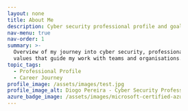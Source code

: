 ```yaml
---
layout: none
title: About Me
description: Cyber security professional profile and goals
nav-menu: true
nav-order: 1
summary: >-
  Overview of my journey into cyber security, professional focus areas, and the
  values that guide my work with teams and organisations.
topic_tags:
  - Professional Profile
  - Career Journey
profile_image: /assets/images/test.jpg
profile_image_alt: Diogo Pereira - Cyber Security Professional
azure_badge_image: /assets/images/microsoft-certified-azure-administrator-associate.2.png
---
```

<!DOCTYPE html>
<html lang="en">
<head>
    <meta charset="UTF-8">
    <meta name="viewport" content="width=device-width, initial-scale=1.0">
    <title>About Me | Diogo - Cyber Security Portfolio</title>
    <style>
        * {
            margin: 0;
            padding: 0;
            box-sizing: border-box;
        }

        :root {
            --primary: #00d4ff;
            --secondary: #0066ff;
            --dark: #0a0e27;
            --darker: #050816;
            --text: #e4e4e7;
            --text-secondary: #a1a1aa;
            --accent: #7c3aed;
        }

        body {
            font-family: -apple-system, BlinkMacSystemFont, 'Segoe UI', system-ui, sans-serif;
            background: var(--darker);
            color: var(--text);
            line-height: 1.6;
            overflow-x: hidden;
        }

        /* Animated Background */
        .animated-bg {
            position: fixed;
            top: 0;
            left: 0;
            width: 100%;
            height: 100%;
            z-index: -1;
            background: linear-gradient(135deg, var(--darker) 0%, var(--dark) 100%);
        }

        .animated-bg::before {
            content: '';
            position: absolute;
            width: 200%;
            height: 200%;
            background: 
                radial-gradient(circle at 20% 50%, rgba(0, 212, 255, 0.1) 0%, transparent 50%),
                radial-gradient(circle at 80% 80%, rgba(124, 58, 237, 0.1) 0%, transparent 50%);
            animation: gradientShift 20s ease infinite;
        }

        @keyframes gradientShift {
            0%, 100% { transform: translate(0, 0); }
            50% { transform: translate(-50px, -50px); }
        }

        /* Navigation */
        nav {
            position: fixed;
            top: 0;
            width: 100%;
            padding: 1.5rem 5%;
            background: rgba(10, 14, 39, 0.8);
            backdrop-filter: blur(10px);
            z-index: 1000;
            border-bottom: 1px solid rgba(255, 255, 255, 0.1);
        }

        nav .container {
            max-width: 1400px;
            margin: 0 auto;
            display: flex;
            justify-content: space-between;
            align-items: center;
        }

        .logo {
            font-size: 1.5rem;
            font-weight: 700;
            background: linear-gradient(135deg, var(--primary), var(--accent));
            -webkit-background-clip: text;
            -webkit-text-fill-color: transparent;
            background-clip: text;
            text-decoration: none;
        }

        .nav-links {
            display: flex;
            gap: 2rem;
            list-style: none;
        }

        .nav-links a {
            color: var(--text);
            text-decoration: none;
            font-weight: 500;
            transition: all 0.3s ease;
            position: relative;
        }

        .nav-links a::after {
            content: '';
            position: absolute;
            bottom: -5px;
            left: 0;
            width: 0;
            height: 2px;
            background: var(--primary);
            transition: width 0.3s ease;
        }

        .nav-links a:hover::after {
            width: 100%;
        }

        /* Hero Section */
        .hero-about {
            min-height: 60vh;
            display: flex;
            align-items: center;
            justify-content: center;
            padding: 8rem 5% 4rem;
            position: relative;
        }

        .hero-content {
            max-width: 1400px;
            width: 100%;
            display: grid;
            grid-template-columns: 300px 1fr;
            gap: 4rem;
            align-items: center;
        }

        .profile-image-container {
            position: relative;
        }

        .profile-image {
            width: 300px;
            height: 300px;
            border-radius: 20px;
            overflow: hidden;
            border: 3px solid var(--primary);
            box-shadow: 0 20px 60px rgba(0, 212, 255, 0.3);
            position: relative;
            background: linear-gradient(135deg, #1e293b, #0f172a);
            display: flex;
            align-items: center;
            justify-content: center;
        }

        .profile-image::before {
            content: '';
            position: absolute;
            top: 0;
            left: 0;
            width: 100%;
            height: 100%;
            background: linear-gradient(135deg, rgba(0, 212, 255, 0.2), rgba(124, 58, 237, 0.2));
            opacity: 0;
            transition: opacity 0.4s ease;
            z-index: 1;
        }

        .profile-image:hover::before {
            opacity: 1;
        }

        .profile-image.profile-image--no-photo::after {
            content: 'Add your photo';
            position: absolute;
            inset: 0;
            display: flex;
            align-items: center;
            justify-content: center;
            color: var(--text-secondary);
            font-weight: 600;
            letter-spacing: 0.08em;
            text-transform: uppercase;
            text-align: center;
            padding: 1.5rem;
            font-size: 0.85rem;
            background: rgba(15, 23, 42, 0.7);
            border-radius: 20px;
            border: 1px dashed rgba(0, 212, 255, 0.35);
        }

        .profile-image img {
            width: 100%;
            height: 100%;
            object-fit: cover;
        }

        .hero-text h1 {
            font-size: clamp(2.5rem, 5vw, 4rem);
            font-weight: 800;
            margin-bottom: 1rem;
            background: linear-gradient(135deg, #fff 0%, var(--primary) 100%);
            -webkit-background-clip: text;
            -webkit-text-fill-color: transparent;
            background-clip: text;
            line-height: 1.2;
        }

        .hero-text .role {
            font-size: 1.5rem;
            color: var(--primary);
            margin-bottom: 1rem;
            font-weight: 600;
        }

        .hero-text .intro {
            font-size: 1.2rem;
            color: var(--text-secondary);
            line-height: 1.8;
            margin-bottom: 2rem;
        }

        .hero-tags {
            display: flex;
            gap: 1rem;
            flex-wrap: wrap;
        }

        .tag {
            padding: 0.5rem 1.2rem;
            background: rgba(0, 212, 255, 0.1);
            border-radius: 20px;
            font-size: 0.9rem;
            color: var(--primary);
            border: 1px solid rgba(0, 212, 255, 0.3);
        }

        /* Main Content */
        .main-content {
            max-width: 1400px;
            margin: 0 auto;
            padding: 4rem 5%;
        }

        .content-section {
            background: rgba(255, 255, 255, 0.03);
            border-radius: 24px;
            padding: 3rem;
            margin-bottom: 2rem;
            border: 1px solid rgba(255, 255, 255, 0.1);
            transition: all 0.3s ease;
        }

        .content-section:hover {
            background: rgba(255, 255, 255, 0.05);
            border-color: rgba(0, 212, 255, 0.3);
        }

        .content-section h2 {
            font-size: 2rem;
            margin-bottom: 1.5rem;
            color: var(--primary);
            font-weight: 700;
        }

        .content-section h3 {
            font-size: 1.5rem;
            margin-top: 2rem;
            margin-bottom: 1rem;
            color: var(--text);
            font-weight: 600;
        }

        .content-section p {
            color: var(--text);
            line-height: 1.8;
            margin-bottom: 1.5rem;
        }

        .content-section ul {
            list-style: none;
            padding: 0;
            margin: 1.5rem 0;
        }

        .content-section li {
            padding: 1rem 0;
            padding-left: 2rem;
            position: relative;
            color: var(--text);
            line-height: 1.8;
        }

        .content-section li::before {
            content: '→';
            position: absolute;
            left: 0;
            color: var(--primary);
            font-weight: bold;
        }

        .content-section strong {
            color: var(--primary);
            font-weight: 600;
        }

        /* Certifications Section */
        .certifications-section {
            background: linear-gradient(135deg, rgba(0, 212, 255, 0.05), rgba(124, 58, 237, 0.05));
            border-radius: 24px;
            padding: 4rem 3rem;
            margin: 4rem 0;
            border: 1px solid rgba(255, 255, 255, 0.1);
        }

        .certifications-section h2 {
            text-align: center;
            font-size: 2.5rem;
            margin-bottom: 3rem;
            color: var(--text);
        }

        .cert-grid {
            display: grid;
            grid-template-columns: repeat(auto-fit, minmax(200px, 1fr));
            gap: 2rem;
            margin-top: 2rem;
        }

        .cert-badge {
            background: rgba(255, 255, 255, 0.03);
            border-radius: 16px;
            padding: 1.5rem;
            border: 2px solid rgba(255, 255, 255, 0.1);
            text-align: center;
            transition: all 0.3s ease;
            min-height: 300px;
            display: flex;
            flex-direction: column;
            align-items: center;
            justify-content: center;
        }

        .cert-badge:hover {
            transform: translateY(-10px);
            border-color: var(--primary);
            box-shadow: 0 20px 40px rgba(0, 212, 255, 0.2);
            background: rgba(255, 255, 255, 0.05);
        }

        .cert-badge iframe {
            border: none;
            margin: 0 auto;
        }

        /* Microsoft Badge Styling */
        .microsoft-badge {
            background: rgba(255, 255, 255, 0.03);
            border-radius: 16px;
            padding: 2rem;
            border: 2px solid rgba(255, 255, 255, 0.1);
            text-align: center;
            transition: all 0.3s ease;
            display: flex;
            flex-direction: column;
            align-items: center;
            justify-content: center;
        }

        .microsoft-badge:hover {
            transform: translateY(-10px);
            border-color: var(--primary);
            box-shadow: 0 20px 40px rgba(0, 212, 255, 0.2);
            background: rgba(255, 255, 255, 0.05);
        }

        .microsoft-badge img {
            width: 150px;
            height: 150px;
            object-fit: contain;
            margin-bottom: 1rem;
        }

        .microsoft-badge .cert-name {
            font-weight: 600;
            color: var(--text);
            margin-top: 1rem;
            font-size: 1rem;
        }

        .microsoft-badge .cert-issuer {
            color: var(--text-secondary);
            font-size: 0.9rem;
            margin-top: 0.5rem;
        }

        .microsoft-badge-fallback {
            color: var(--text-secondary);
            font-weight: 600;
            letter-spacing: 0.08em;
            text-transform: uppercase;
            text-align: center;
        }

        .microsoft-badge a {
            color: var(--primary);
            text-decoration: none;
            font-size: 0.85rem;
            margin-top: 0.5rem;
            transition: all 0.3s ease;
        }

        .microsoft-badge a:hover {
            color: var(--accent);
        }

        /* Focus Areas Grid */
        .focus-grid {
            display: grid;
            grid-template-columns: repeat(auto-fit, minmax(300px, 1fr));
            gap: 2rem;
            margin: 2rem 0;
        }

        .focus-card {
            background: rgba(255, 255, 255, 0.03);
            padding: 2rem;
            border-radius: 16px;
            border: 1px solid rgba(255, 255, 255, 0.1);
            transition: all 0.3s ease;
        }

        .focus-card:hover {
            background: rgba(255, 255, 255, 0.05);
            border-color: var(--primary);
            transform: translateY(-5px);
        }

        .focus-card h4 {
            color: var(--primary);
            margin-bottom: 1rem;
            font-size: 1.2rem;
        }

        .focus-card p {
            color: var(--text-secondary);
            line-height: 1.6;
        }

        /* CTA Section */
        .cta-section {
            background: linear-gradient(135deg, rgba(0, 212, 255, 0.1), rgba(124, 58, 237, 0.1));
            padding: 4rem 3rem;
            border-radius: 24px;
            text-align: center;
            margin: 4rem 0;
            border: 1px solid rgba(255, 255, 255, 0.1);
        }

        .cta-section h2 {
            font-size: 2.5rem;
            margin-bottom: 1rem;
            color: var(--text);
        }

        .cta-section p {
            color: var(--text-secondary);
            font-size: 1.2rem;
            margin-bottom: 2rem;
            max-width: 700px;
            margin-left: auto;
            margin-right: auto;
        }

        .btn {
            padding: 1rem 2.5rem;
            border-radius: 50px;
            font-weight: 600;
            text-decoration: none;
            transition: all 0.3s ease;
            display: inline-block;
        }

        .btn-primary {
            background: linear-gradient(135deg, var(--primary), var(--accent));
            color: white;
            box-shadow: 0 10px 30px rgba(0, 212, 255, 0.3);
        }

        .btn-primary:hover {
            transform: translateY(-3px);
            box-shadow: 0 15px 40px rgba(0, 212, 255, 0.4);
        }

        /* Footer */
        footer {
            padding: 3rem 5%;
            border-top: 1px solid rgba(255, 255, 255, 0.1);
            text-align: center;
        }

        footer p {
            color: var(--text-secondary);
        }

        footer a {
            color: var(--primary);
            text-decoration: none;
        }

        /* Mobile Responsive */
        @media (max-width: 968px) {
            .hero-content {
                grid-template-columns: 1fr;
                text-align: center;
            }

            .profile-image {
                margin: 0 auto;
            }

            .hero-tags {
                justify-content: center;
            }

            .nav-links {
                display: none;
            }

            .content-section {
                padding: 2rem;
            }

            .certifications-section {
                padding: 3rem 2rem;
            }

            .cert-grid {
                grid-template-columns: repeat(auto-fit, minmax(150px, 1fr));
            }

            .focus-grid {
                grid-template-columns: 1fr;
            }
        }
    </style>
</head>
<body>
    <div class="animated-bg"></div>

    <!-- Navigation -->
    <nav>
        <div class="container">
            <a href="{{ '/' | relative_url }}" class="logo">DIOGO • CYBER SEC</a>
            <ul class="nav-links">
                <li><a href="{{ '/' | relative_url }}">Home</a></li>
                <li><a href="#about">About</a></li>
                <li><a href="#certifications">Certifications</a></li>
                <li><a href="#contact">Contact</a></li>
            </ul>
        </div>
    </nav>

    <!-- Hero Section -->
    <section class="hero-about">
        <div class="hero-content">
            <div class="profile-image-container">
                {% assign profile_image_src = page.profile_image | default: '' %}
                {% assign profile_image_alt = page.profile_image_alt | default: 'Diogo Pereira - Cyber Security Professional' %}
                <div class="profile-image{% if profile_image_src == '' %} profile-image--no-photo{% endif %}">
                    {% if profile_image_src != '' %}
                        {% if profile_image_src contains '://' %}
                            <img src="{{ profile_image_src }}" alt="{{ profile_image_alt }}" loading="lazy" onerror="this.closest('.profile-image').classList.add('profile-image--no-photo'); this.remove();">
                        {% else %}
                            <img src="{{ profile_image_src | relative_url }}" alt="{{ profile_image_alt }}" loading="lazy" onerror="this.closest('.profile-image').classList.add('profile-image--no-photo'); this.remove();">
                        {% endif %}
                    {% endif %}
                </div>
            </div>
            <div class="hero-text">
                <h1>Hello, I'm Diogo</h1>
                <p class="role">Cyber Security SRE • MSc Candidate</p>
                <p class="intro">
                    I design and operate secure systems to improve team efficiency and productivity. 
                    My work blends practical engineering with critical evaluation and research, 
                    emphasising awareness and self-directed problem-solving.
                </p>
                <div class="hero-tags">
                    <span class="tag">Site Reliability Engineering</span>
                    <span class="tag">Data Protection</span>
                    <span class="tag">Security Operations</span>
                    <span class="tag">Multilingual: EN • PT • ES • FR</span>
                </div>
            </div>
        </div>
    </section>

    <!-- Main Content -->
    <div class="main-content">
        <!-- Professional Snapshot -->
        <section class="content-section" id="about">
            <h2>Professional Snapshot</h2>
            <p>
                As a <strong>Site Reliability Engineer III</strong> specialising in backup and data protection, 
                I provide advanced technical support, replicate complex customer environments, mentor peers, 
                and collaborate with sales, engineering, and product teams. I am multilingual (EN, PT, ES, FR) 
                and have a proven track record of enhancing knowledge base development and team enablement.
            </p>
        </section>

        <!-- How I Work -->
        <section class="content-section">
            <h2>How I Work</h2>
            <ul>
                <li>
                    <strong>Evidence-based decisions:</strong> I rely on threat intelligence, telemetry, 
                    and feedback loops to ensure security decisions are data-driven.
                </li>
                <li>
                    I collaborate with engineers and leadership to co-design controls that strike a balance 
                    between risk and delivery, and I prioritise continuous learning through research, 
                    experimentation, and reflection to maintain current and practical skills.
                </li>
            </ul>
        </section>

        <!-- Focus Areas -->
        <section class="content-section">
            <h2>Focus Areas &amp; Strengths</h2>
            <div class="focus-grid">
                <div class="focus-card">
                    <h4>🔐 Data Protection &amp; Backup</h4>
                    <p>
                        Enterprise backup management (NetBackup, related appliances), customer case ownership, 
                        and lab replication. Skilled in diagnostics across UNIX, Linux, Windows Server, storage, 
                        networking, and virtualization (VMware, Hyper-V). Experience with Azure, AWS, and GCP.
                    </p>
                </div>
                <div class="focus-card">
                    <h4>👥 Customer-Facing Engineering</h4>
                    <p>
                        High-touch support for key customers, clear written analysis, and cross-team collaboration 
                        with sales, engineering, and product teams to secure renewals and resolve deployment challenges.
                    </p>
                </div>
                <div class="focus-card">
                    <h4>⚙️ SRE-style Reliability Practice</h4>
                    <p>
                        Operations as an engineering challenge, focusing on automation, measurable outcomes, 
                        and continuous improvement of products and processes.
                    </p>
                </div>
                <div class="focus-card">
                    <h4>📚 Leadership &amp; Mentorship</h4>
                    <p>
                        Lead and coordinate escalations, supervise multilingual queues (EN, PT, ES, FR, DE), 
                        coach engineers, mentor juniors, and contribute to robust knowledge base development.
                    </p>
                </div>
                <div class="focus-card">
                    <h4>🔄 Process &amp; Product Improvement</h4>
                    <p>
                        Document challenges, refine internal processes, and channel field feedback to enhance 
                        features, service quality, and team efficiency.
                    </p>
                </div>
            </div>
            <p style="margin-top: 2rem;">
                These focus areas map to <strong>CyBOK knowledge domains</strong> such as Secure Software Lifecycle, 
                Security Operations &amp; Incident Management, Risk Management &amp; Governance, and Privacy &amp; Online Rights.
            </p>
        </section>

        <!-- Certifications Section -->
        <section class="certifications-section" id="certifications">
            <h2>Certifications &amp; Credentials</h2>
            <div class="cert-grid">
                <!-- Credly Badges -->
                <div class="cert-badge">
                    <div data-iframe-width="150" data-iframe-height="270" data-share-badge-id="e78dbfed-6ecf-4e63-a9a0-8b538264074a" data-share-badge-host="https://www.credly.com"></div>
                </div>
                <div class="cert-badge">
                    <div data-iframe-width="150" data-iframe-height="270" data-share-badge-id="2e1428be-fe45-4cb3-89ff-fef92049eabb" data-share-badge-host="https://www.credly.com"></div>
                </div>
                <div class="cert-badge">
                    <div data-iframe-width="150" data-iframe-height="270" data-share-badge-id="151746a2-8936-4c92-ae05-27fdded866cd" data-share-badge-host="https://www.credly.com"></div>
                </div>
                <div class="cert-badge">
                    <div data-iframe-width="150" data-iframe-height="270" data-share-badge-id="5dd0f7fb-6f46-464a-9869-19cca942bc8f" data-share-badge-host="https://www.credly.com"></div>
                </div>
                <div class="cert-badge">
                    <div data-iframe-width="150" data-iframe-height="270" data-share-badge-id="6b1c6031-8522-46be-bd7c-0d79adbe6005" data-share-badge-host="https://www.credly.com"></div>
                </div>
                <div class="cert-badge">
                    <div data-iframe-width="150" data-iframe-height="270" data-share-badge-id="ce2641df-01bc-4410-a8b1-a1aeca430724" data-share-badge-host="https://www.credly.com"></div>
                </div>
                <div class="cert-badge">
                    <div data-iframe-width="150" data-iframe-height="270" data-share-badge-id="6378c944-aece-4331-8d35-dbbfaedbaf84" data-share-badge-host="https://www.credly.com"></div>
                </div>
                <div class="cert-badge">
                    <div data-iframe-width="150" data-iframe-height="270" data-share-badge-id="d008a3c7-17ac-47b7-b14d-98df48390dd7" data-share-badge-host="https://www.credly.com"></div>
                </div>
                <div class="cert-badge">
                    <div data-iframe-width="150" data-iframe-height="270" data-share-badge-id="b119fcf3-e68f-4f17-be56-b18d5b3e0569" data-share-badge-host="https://www.credly.com"></div>
                </div>
                <div class="cert-badge">
                    <div data-iframe-width="150" data-iframe-height="270" data-share-badge-id="208ac0ef-3a1f-4525-9d7f-0202730a10bc" data-share-badge-host="https://www.credly.com"></div>
                </div>
                
                <!-- Microsoft Badge -->
                <div class="microsoft-badge">
                    {% assign azure_badge_src = page.azure_badge_image | default: '' %}
                    {% if azure_badge_src != '' %}
                        {% if azure_badge_src contains '://' %}
                            <img src="{{ azure_badge_src }}" alt="Microsoft Certified: Azure Administrator Associate badge" loading="lazy">
                        {% else %}
                            <img src="{{ azure_badge_src | relative_url }}" alt="Microsoft Certified: Azure Administrator Associate badge" loading="lazy">
                        {% endif %}
                    {% else %}
                        <span class="microsoft-badge-fallback">Azure Administrator Associate</span>
                    {% endif %}
                    <p class="cert-name">Azure Administrator Associate</p>
                    <p class="cert-issuer">Microsoft</p>
                    <a href="https://learn.microsoft.com/api/credentials/share/en-us/DiogoNeno/2C20F3038C358900?sharingId=48C04B1899FEF4BE" target="_blank" rel="noopener">Verify Credential →</a>
                </div>
            </div>
        </section>

        <!-- What I'm Doing Now -->
        <section class="content-section">
            <h2>What I'm Doing Now</h2>
            <ul>
                <li>
                    I am advancing my <strong>MSc at the University of Essex Online</strong> by building 
                    an e-portfolio that demonstrates research, secure systems, and human factors with direct 
                    professional application. The programme's focus aligns with my experience.
                </li>
                <li>
                    I continue to develop my skills in line with UK professional standards to ensure 
                    ongoing relevance and measurable growth.
                </li>
            </ul>
        </section>

        <!-- What I'm Looking For -->
        <section class="content-section">
            <h2>What I'm Looking For</h2>
            <p>
               I collaborate on security engineering and architecture initiatives—building secure-by-default platforms, bridging technology and governance, and delivering measurable outcomes. 
               I contribute through hands-on projects, mentoring, and knowledge-sharing with teams that value evidence-based practice, clear communication, and shared ownership of risk.
            </p>
        </section>

        <!-- CTA Section -->
        <section class="cta-section" id="contact">
            <h2>Let's Connect</h2>
            <p>
                Interested in collaborating or discussing cyber security challenges? 
                I'm always open to connecting with like-minded professionals.
            </p>
            <a href="mailto:diogoneno@proton.me" class="btn btn-primary">Get in Touch</a>
        </section>
    </div>

    <!-- Footer -->
    <footer>
        <p>&copy; 2025 MSc Cyber Security Portfolio • Designed by Diogo</p>
    </footer>

    <!-- Credly Badge Script -->
    <script type="text/javascript" async src="//cdn.credly.com/assets/utilities/embed.js"></script>

    <script>
        // Smooth scrolling
        document.querySelectorAll('a[href^="#"]').forEach(anchor => {
            anchor.addEventListener('click', function (e) {
                e.preventDefault();
                const target = document.querySelector(this.getAttribute('href'));
                if (target) {
                    target.scrollIntoView({ behavior: 'smooth', block: 'start' });
                }
            });
        });

        // Intersection Observer for animations
        const observerOptions = {
            threshold: 0.1,
            rootMargin: '0px 0px -50px 0px'
        };

        const observer = new IntersectionObserver((entries) => {
            entries.forEach(entry => {
                if (entry.isIntersecting) {
                    entry.target.style.opacity = '1';
                    entry.target.style.transform = 'translateY(0)';
                }
            });
        }, observerOptions);

        document.querySelectorAll('.content-section, .cert-badge, .focus-card, .microsoft-badge').forEach(el => {
            el.style.opacity = '0';
            el.style.transform = 'translateY(30px)';
            el.style.transition = 'all 0.6s ease';
            observer.observe(el);
        });
    </script>
</body>
</html>
